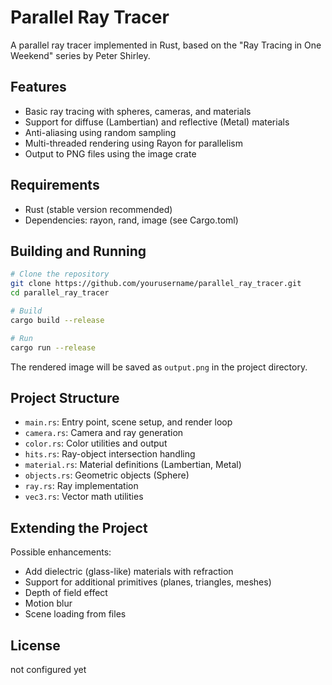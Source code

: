 # Parallel Ray Tracer

A parallel ray tracer implemented in Rust, based on the "Ray Tracing in One Weekend" series by Peter Shirley.

## Features

- Basic ray tracing with spheres, cameras, and materials
- Support for diffuse (Lambertian) and reflective (Metal) materials
- Anti-aliasing using random sampling
- Multi-threaded rendering using Rayon for parallelism
- Output to PNG files using the image crate

## Requirements

- Rust (stable version recommended)
- Dependencies: rayon, rand, image (see Cargo.toml)

## Building and Running

```bash
# Clone the repository
git clone https://github.com/yourusername/parallel_ray_tracer.git
cd parallel_ray_tracer

# Build
cargo build --release

# Run
cargo run --release
```

The rendered image will be saved as `output.png` in the project directory.

## Project Structure

- `main.rs`: Entry point, scene setup, and render loop
- `camera.rs`: Camera and ray generation
- `color.rs`: Color utilities and output
- `hits.rs`: Ray-object intersection handling
- `material.rs`: Material definitions (Lambertian, Metal)
- `objects.rs`: Geometric objects (Sphere)
- `ray.rs`: Ray implementation
- `vec3.rs`: Vector math utilities

## Extending the Project

Possible enhancements:
- Add dielectric (glass-like) materials with refraction
- Support for additional primitives (planes, triangles, meshes)
- Depth of field effect
- Motion blur
- Scene loading from files

## License

not configured yet

            